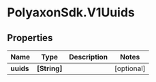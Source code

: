 # PolyaxonSdk.V1Uuids

## Properties
Name | Type | Description | Notes
------------ | ------------- | ------------- | -------------
**uuids** | **[String]** |  | [optional] 


